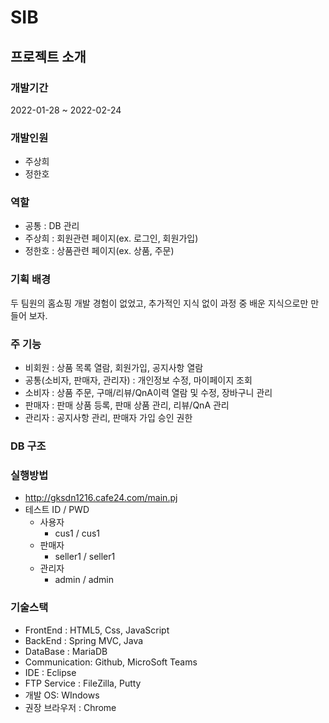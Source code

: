# SIB 

## 프로젝트 소개

### 개발기간
2022-01-28 ~ 2022-02-24
  
### 개발인원
- 주상희
- 정한호

### 역할
- 공통 : DB 관리
- 주상희 : 회원관련 페이지(ex. 로그인, 회원가입)
- 정한호 : 상품관련 페이지(ex. 상품, 주문)

### 기획 배경
두 팀원의 홈쇼핑 개발 경험이 없었고, 추가적인 지식 없이 과정 중 배운 지식으로만 만들어 보자. 

### 주 기능
- 비회원 : 상품 목록 열람, 회원가입, 공지사항 열람
- 공통(소비자, 판매자, 관리자) : 개인정보 수정, 마이페이지 조회
- 소비자 : 상품 주문, 구매/리뷰/QnA이력 열람 및 수정, 장바구니 관리
- 판매자 : 판매 상품 등록, 판매 상품 관리, 리뷰/QnA 관리
- 관리자 : 공지사항 관리, 판매자 가입 승인 권한

### DB 구조

### 실행방법
- http://gksdn1216.cafe24.com/main.pj
- 테스트 ID / PWD
  * 사용자  
    * cus1 / cus1  
  * 판매자  
    * seller1 / seller1  
  * 관리자  
    * admin / admin  

### 기술스택 
- FrontEnd : HTML5, Css, JavaScript
- BackEnd : Spring MVC, Java
- DataBase : MariaDB
- Communication: Github, MicroSoft Teams
- IDE : Eclipse
- FTP Service : FileZilla, Putty
- 개발 OS: WIndows
- 권장 브라우저 : Chrome

